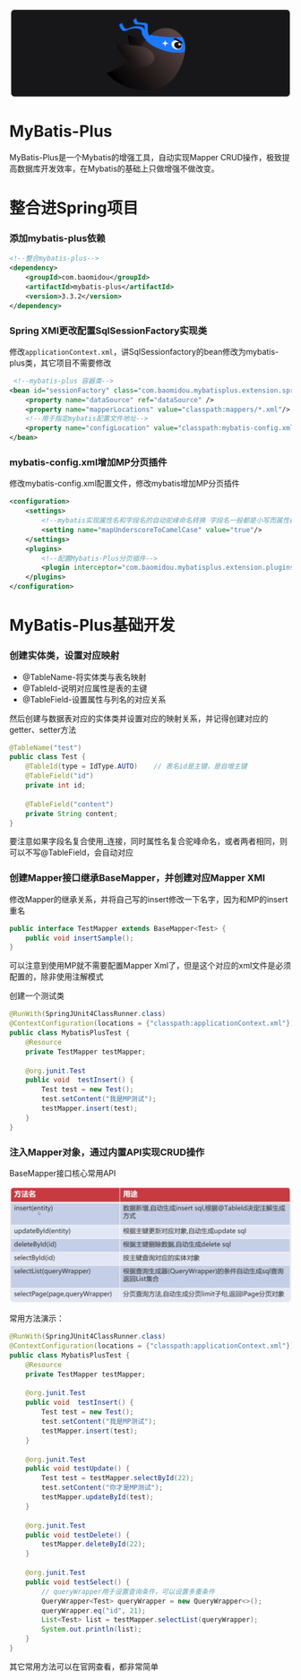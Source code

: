 ![image-20220513211057680](assets/mybatis-plus/image-20220513211057680.png)

# MyBatis-Plus

MyBatis-Plus是一个Mybatis的增强工具，自动实现Mapper CRUD操作，极致提高数据库开发效率，在Mybatis的基础上只做增强不做改变。



# 整合进Spring项目

### 添加mybatis-plus依赖

```xml
<!--整合mybatis-plus-->
<dependency>
    <groupId>com.baomidou</groupId>
    <artifactId>mybatis-plus</artifactId>
    <version>3.3.2</version>
</dependency>
```

### Spring XMl更改配置SqlSessionFactory实现类

修改`applicationContext.xml`，讲SqlSessionfactory的bean修改为mybatis-plus类，其它项目不需要修改

```xml
 <!--mybatis-plus 容器类-->
<bean id="sessionFactory" class="com.baomidou.mybatisplus.extension.spring.MybatisSqlSessionFactoryBean">
    <property name="dataSource" ref="dataSource" />
    <property name="mapperLocations" value="classpath:mappers/*.xml"/>
    <!--用于指定mybatis配置文件地址-->
    <property name="configLocation" value="classpath:mybatis-config.xml"/>
</bean>
```

### mybatis-config.xml增加MP分页插件

修改mybatis-config.xml配置文件，修改mybatis增加MP分页插件

```xml
<configuration>
    <settings>
        <!--mybatis实现属性名和字段名的自动驼峰命名转换 字段名一般都是小写而属性都是驼峰-->
        <setting name="mapUnderscoreToCamelCase" value="true"/>
    </settings>
    <plugins>
        <!--配置Mybatis-Plus分页插件-->
        <plugin interceptor="com.baomidou.mybatisplus.extension.plugins.PaginationInterceptor"></plugin>
    </plugins>
</configuration>
```

# MyBatis-Plus基础开发

### 创建实体类，设置对应映射

- @TableName-将实体类与表名映射
- @TableId-说明对应属性是表的主键
- @TableField-设置属性与列名的对应关系

然后创建与数据表对应的实体类并设置对应的映射关系，并记得创建对应的getter、setter方法

```java
@TableName("test")
public class Test {
    @TableId(type = IdType.AUTO)	// 表名id是主键，是自增主键
    @TableField("id")
    private int id;
  
    @TableField("content")
    private String content;
}
```

要注意如果字段名复合使用_连接，同时属性名复合驼峰命名，或者两者相同，则可以不写@TableField，会自动对应

### 创建Mapper接口继承BaseMapper，并创建对应Mapper XMl

修改Mapper的继承关系，并将自己写的insert修改一下名字，因为和MP的insert重名

```java
public interface TestMapper extends BaseMapper<Test> {
    public void insertSample();
}
```

可以注意到使用MP就不需要配置Mapper Xml了，但是这个对应的xml文件是必须配置的，除非使用注解模式

创建一个测试类

```java
@RunWith(SpringJUnit4ClassRunner.class)
@ContextConfiguration(locations = {"classpath:applicationContext.xml"})
public class MybatisPlusTest {
    @Resource
    private TestMapper testMapper;

    @org.junit.Test
    public void  testInsert() {
        Test test = new Test();
        test.setContent("我是MP测试");
        testMapper.insert(test);
    }
}
```

### 注入Mapper对象，通过内置API实现CRUD操作

BaseMapper接口核心常用API

![image-20220513212242634](assets/mybatis-plus/image-20220513212242634.png)

常用方法演示：

```java
@RunWith(SpringJUnit4ClassRunner.class)
@ContextConfiguration(locations = {"classpath:applicationContext.xml"})
public class MybatisPlusTest {
    @Resource
    private TestMapper testMapper;

    @org.junit.Test
    public void  testInsert() {
        Test test = new Test();
        test.setContent("我是MP测试");
        testMapper.insert(test);
    }

    @org.junit.Test
    public void testUpdate() {
        Test test = testMapper.selectById(22);
        test.setContent("你才是MP测试");
        testMapper.updateById(test);
    }

    @org.junit.Test
    public void testDelete() {
        testMapper.deleteById(22);
    }

    @org.junit.Test
    public void testSelect() {
        // queryWrapper用于设置查询条件，可以设置多重条件
        QueryWrapper<Test> queryWrapper = new QueryWrapper<>();
        queryWrapper.eq("id", 21);
        List<Test> list = testMapper.selectList(queryWrapper);
        System.out.println(list);
    }
}
```



其它常用方法可以在官网查看，都非常简单
